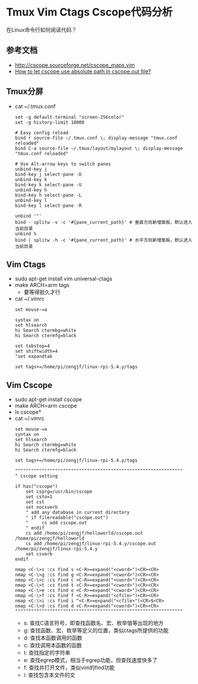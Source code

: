 # Tmux Vim Ctags Cscope代码分析

在Linux命令行如何阅读代码？

## 参考文档

* http://cscope.sourceforge.net/cscope_maps.vim
* [How to let cscope use absolute path in cscope.out file?](https://stackoverrun.com/cn/q/450057)

## Tmux分屏

* cat ~/.tmux.conf
  ```
  set -g default-terminal "screen-256color"
  set -g history-limit 10000

  # Easy config reload
  bind r source-file ~/.tmux.conf \; display-message "tmux.conf reloaded"
  bind C-a source-file ~/.tmux/layout/mylayout \; display-message "tmux.conf reloaded"

  # Use Alt-arrow keys to switch panes
  unbind-key j
  bind-key j select-pane -D
  unbind-key k
  bind-key k select-pane -U
  unbind-key h
  bind-key h select-pane -L
  unbind-key l
  bind-key l select-pane -R

  unbind '"'
  bind - splitw -v -c '#{pane_current_path}' # 垂直方向新增面板，默认进入当前目录
  unbind %
  bind | splitw -h -c '#{pane_current_path}' # 水平方向新增面板，默认进入当前目录
  ```

## Vim Ctags

* sudo apt-get install vim universal-ctags
* make ARCH=arm tags
  * 要等得挺久才行
* cat ~/.vimrc
  ```
  set mouse-=a

  syntax on
  set hlsearch
  hi Search ctermbg=white
  hi Search ctermfg=black

  set tabstop=4
  set shiftwidth=4
  "set expandtab
  
  set tags+=/home/pi/zengjf/linux-rpi-5.4.y/tags
  ```

## Vim Cscope

* sudo apt-get install cscope
* make ARCH=arm cscope
* ls cscope*
* cat ~/.vimrc
  ```
  set mouse-=a
  syntax on
  set hlsearch
  hi Search ctermbg=white
  hi Search ctermfg=black
  
  set tags+=/home/pi/zengjf/linux-rpi-5.4.y/tags
  
  """""""""""""""""""""""""""""""""""""""""""""""""""""""""""""""
  " cscope setting
  
  if has("cscope")
      set csprg=/usr/bin/cscope
      set csto=1
      set cst
      set nocsverb
      " add any database in current directory
      " if filereadable("cscope.out")
      "     cs add cscope.out
      " endif
      cs add /home/pi/zengjf/helloworld/cscope.out /home/pi/zengjf/helloworld
      cs add /home/pi/zengjf/linux-rpi-5.4.y/cscope.out /home/pi/zengjf/linux-rpi-5.4.y
      set csverb
  endif
  
  nmap <C-\>s :cs find s <C-R>=expand("<cword>")<CR><CR>
  nmap <C-\>g :cs find g <C-R>=expand("<cword>")<CR><CR>
  nmap <C-\>c :cs find c <C-R>=expand("<cword>")<CR><CR>
  nmap <C-\>t :cs find t <C-R>=expand("<cword>")<CR><CR>
  nmap <C-\>e :cs find e <C-R>=expand("<cword>")<CR><CR>
  nmap <C-\>f :cs find f <C-R>=expand("<cfile>")<CR><CR>
  nmap <C-\>i :cs find i ^<C-R>=expand("<cfile>")<CR>$<CR>
  nmap <C-\>d :cs find d <C-R>=expand("<cword>")<CR><CR>
  """""""""""""""""""""""""""""""""""""""""""""""""""""""""""""""
  ```
  * s: 查找C语言符号，即查找函数名、宏、枚举值等出现的地方
  * g: 查找函数、宏、枚举等定义的位置，类似ctags所提供的功能
  * d: 查找本函数调用的函数
  * c: 查找调用本函数的函数
  * t: 查找指定的字符串
  * e: 查找egrep模式，相当于egrep功能，但查找速度快多了
  * f: 查找并打开文件，类似vim的find功能
  * i: 查找包含本文件的文
